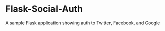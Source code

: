 Flask-Social-Auth
=============

A sample Flask application showing auth to Twitter, Facebook, and Google